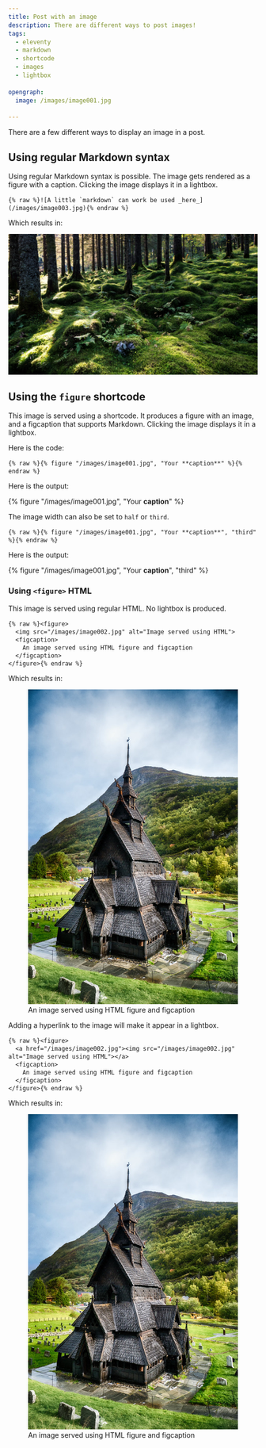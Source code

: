 ```yaml
---
title: Post with an image
description: There are different ways to post images!
tags:
  - eleventy
  - markdown
  - shortcode
  - images
  - lightbox

opengraph:
  image: /images/image001.jpg

---
```


There are a few different ways to display an image in a post.



## Using regular Markdown syntax

Using regular Markdown syntax is possible. The image gets rendered as a figure with a caption. Clicking the image displays it in a lightbox.

```
{% raw %}![A little `markdown` can work be used _here_](/images/image003.jpg){% endraw %}
```

Which results in:

![A little `markdown` can work be used _here_](/images/image003.jpg)


## Using the `figure` shortcode

This image is served using a shortcode. It produces a figure with an image, and a figcaption that supports Markdown.  Clicking the image displays it in a lightbox.

Here is the code:

```
{% raw %}{% figure "/images/image001.jpg", "Your **caption**" %}{% endraw %}
```

Here is the output:

{% figure "/images/image001.jpg", "Your **caption**" %}


The image width can also be set to `half` or `third`.


```
{% raw %}{% figure "/images/image001.jpg", "Your **caption**", "third" %}{% endraw %}
```

Here is the output:

{% figure "/images/image001.jpg", "Your **caption**", "third" %}




### Using `<figure>` HTML

This image is served using regular HTML. No lightbox is produced.

```
{% raw %}<figure>
  <img src="/images/image002.jpg" alt="Image served using HTML">
  <figcaption>
    An image served using HTML figure and figcaption
  </figcaption>
</figure>{% endraw %}
```

Which results in:


<figure>
  <img src="/images/image002.jpg" alt="Image served using HTML">
  <figcaption>
    An image served using HTML figure and figcaption
  </figcaption>
</figure>


Adding a hyperlink to the image will make it appear in a lightbox.


```
{% raw %}<figure>
  <a href="/images/image002.jpg"><img src="/images/image002.jpg" alt="Image served using HTML"></a>
  <figcaption>
    An image served using HTML figure and figcaption
  </figcaption>
</figure>{% endraw %}
```

Which results in:

<figure>
  <a href="/images/image002.jpg"><img src="/images/image002.jpg" alt="Image served using HTML"></a>
  <figcaption>
    An image served using HTML figure and figcaption
  </figcaption>
</figure>
